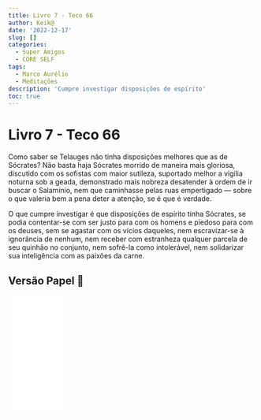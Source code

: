 ```yaml
---
title: Livro 7 - Teco 66
author: Keik@
date: '2022-12-17'
slug: []
categories:
  - Super Amigos
  - CORE SELF
tags:
  - Marco Aurélio
  - Meditações
description: 'Cumpre investigar disposições de espírito'
toc: true
---
```


# Livro 7 - Teco 66

Como saber se Telauges não tinha disposições melhores que as de Sócrates? Não basta haja Sócrates morrido de maneira mais gloriosa, discutido com os sofistas com maior sutileza, suportado melhor a vigília noturna sob a geada, demonstrado mais nobreza desatender à ordem de ir buscar o Salamínio, nem que caminhasse pelas ruas empertigado — sobre o que valeria bem a pena deter a atenção, se é que é verdade. 

O que cumpre investigar é que disposições de espírito tinha Sócrates, se podia contentar-se com ser justo para com os homens e piedoso para com os deuses, sem se agastar com os vícios daqueles, nem escravizar-se à ignorância de nenhum, nem receber com estranheza qualquer parcela de seu quinhão no conjunto, nem sofrê-la como intolerável, nem solidarizar sua inteligência com as paixões da carne.

## Versão Papel :book:
<iframe style="width:120px;height:240px;" marginwidth="0" marginheight="0" scrolling="no" frameborder="0" src="//ws-na.amazon-adsystem.com/widgets/q?ServiceVersion=20070822&OneJS=1&Operation=GetAdHtml&MarketPlace=BR&source=ss&ref=as_ss_li_til&ad_type=product_link&tracking_id=mundodekeika-20&language=pt_BR&marketplace=amazon&region=BR&placement=B092FVY4BB&asins=B092FVY4BB&linkId=37c5ec14221f61f811029aa88b520891&show_border=true&link_opens_in_new_window=true"></iframe>